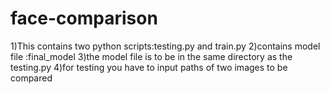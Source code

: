# face-comparison
1)This contains two python scripts:testing.py and train.py
2)contains model file :final_model
3)the model file is to be in the same directory as the testing.py
4)for testing you have to input paths of two images to be compared

